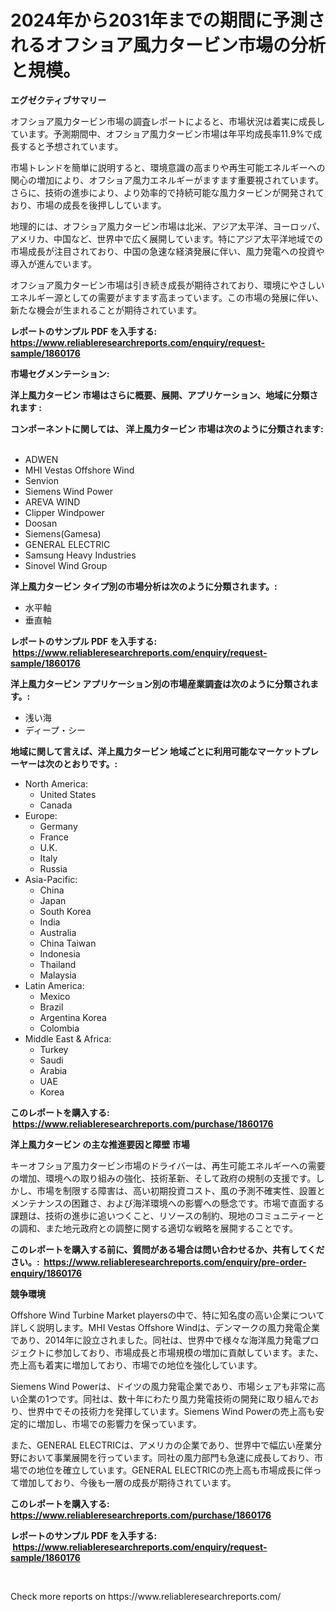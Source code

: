 <p><h1>2024年から2031年までの期間に予測されるオフショア風力タービン市場の分析と規模。</h1></p><p><strong>エグゼクティブサマリー</strong></p>
<p><p>オフショア風力タービン市場の調査レポートによると、市場状況は着実に成長しています。予測期間中、オフショア風力タービン市場は年平均成長率11.9%で成長すると予想されています。</p><p>市場トレンドを簡単に説明すると、環境意識の高まりや再生可能エネルギーへの関心の増加により、オフショア風力エネルギーがますます重要視されています。さらに、技術の進歩により、より効率的で持続可能な風力タービンが開発されており、市場の成長を後押ししています。</p><p>地理的には、オフショア風力タービン市場は北米、アジア太平洋、ヨーロッパ、アメリカ、中国など、世界中で広く展開しています。特にアジア太平洋地域での市場成長が注目されており、中国の急速な経済発展に伴い、風力発電への投資や導入が進んでいます。</p><p>オフショア風力タービン市場は引き続き成長が期待されており、環境にやさしいエネルギー源としての需要がますます高まっています。この市場の発展に伴い、新たな機会が生まれることが期待されています。</p></p>
<p><strong>レポートのサンプル PDF を入手する: <a href="https://www.reliableresearchreports.com/enquiry/request-sample/1860176">https://www.reliableresearchreports.com/enquiry/request-sample/1860176</a></strong></p>
<p><strong>市場セグメンテーション:</strong></p>
<p><strong> 洋上風力タービン 市場はさらに概要、展開、アプリケーション、地域に分類されます :</strong></p>
<p><strong>コンポーネントに関しては、 洋上風力タービン 市場は次のように分類されます: &nbsp;</strong></p>
<p><ul><li>ADWEN</li><li>MHI Vestas Offshore Wind</li><li>Senvion</li><li>Siemens Wind Power</li><li>AREVA WIND</li><li>Clipper Windpower</li><li>Doosan</li><li>Siemens(Gamesa)</li><li>GENERAL ELECTRIC</li><li>Samsung Heavy Industries</li><li>Sinovel Wind Group</li></ul></p>
<p><strong> 洋上風力タービン タイプ別の市場分析は次のように分類されます。:</strong></p>
<p><ul><li>水平軸</li><li>垂直軸</li></ul></p>
<p><strong>レポートのサンプル PDF を入手する: &nbsp;<a href="https://www.reliableresearchreports.com/enquiry/request-sample/1860176">https://www.reliableresearchreports.com/enquiry/request-sample/1860176</a></strong></p>
<p><strong> 洋上風力タービン アプリケーション別の市場産業調査は次のように分類されます。:</strong></p>
<p><ul><li>浅い海</li><li>ディープ・シー</li></ul></p>
<p><strong>地域に関して言えば、洋上風力タービン 地域ごとに利用可能なマーケットプレーヤーは次のとおりです。:</strong></p>
<p><ul>
    <li>
        North America:
        <ul>
            <li>United States</li>
            <li>Canada</li>
        </ul>
    </li>
    <li>
        Europe:
        <ul>
            <li>Germany</li>
            <li>France</li>
            <li>U.K.</li>
            <li>Italy</li>
            <li>Russia</li>
        </ul>
    </li>
    <li>
        Asia-Pacific:
        <ul>
            <li>China</li>
            <li>Japan</li>
            <li>South Korea</li>
            <li>India</li>
            <li>Australia</li>
            <li>China Taiwan</li>
            <li>Indonesia</li>
            <li>Thailand</li>
            <li>Malaysia</li>
        </ul>
    </li>
    <li>
        Latin America:
        <ul>
            <li>Mexico</li>
            <li>Brazil</li>
            <li>Argentina Korea</li>
            <li>Colombia</li>
        </ul>
    </li>
    <li>
        Middle East & Africa:
        <ul>
            <li>Turkey</li>
            <li>Saudi</li>
            <li>Arabia</li>
            <li>UAE</li>
            <li>Korea</li>
        </ul>
    </li>
    </ul></p>
<p><strong>このレポートを購入する: &nbsp;<a href="https://www.reliableresearchreports.com/purchase/1860176">https://www.reliableresearchreports.com/purchase/1860176</a></strong></p>
<p><strong>洋上風力タービン の主な推進要因と障壁 市場</strong></p>
<p><p>キーオフショア風力タービン市場のドライバーは、再生可能エネルギーへの需要の増加、環境への取り組みの強化、技術革新、そして政府の規制の支援です。しかし、市場を制限する障害は、高い初期投資コスト、風の予測不確実性、設置とメンテナンスの困難さ、および海洋環境への影響への懸念です。市場で直面する課題は、技術の進歩に追いつくこと、リソースの制約、現地のコミュニティーとの調和、また地元政府との調整に関する適切な戦略を展開することです。</p></p>
<p><strong>このレポートを購入する前に、質問がある場合は問い合わせるか、共有してください。:&nbsp; <a href="https://www.reliableresearchreports.com/enquiry/pre-order-enquiry/1860176">https://www.reliableresearchreports.com/enquiry/pre-order-enquiry/1860176</a></strong></p>
<p><strong>競争環境</strong></p>
<p><p>Offshore Wind Turbine Market playersの中で、特に知名度の高い企業について詳しく説明します。MHI Vestas Offshore Windは、デンマークの風力発電企業であり、2014年に設立されました。同社は、世界中で様々な海洋風力発電プロジェクトに参加しており、市場成長と市場規模の増加に貢献しています。また、売上高も着実に増加しており、市場での地位を強化しています。</p><p>Siemens Wind Powerは、ドイツの風力発電企業であり、市場シェアも非常に高い企業の1つです。同社は、数十年にわたり風力発電技術の開発に取り組んでおり、世界中でその技術力を発揮しています。Siemens Wind Powerの売上高も安定的に増加し、市場での影響力を保っています。</p><p>また、GENERAL ELECTRICは、アメリカの企業であり、世界中で幅広い産業分野において事業展開を行っています。同社の風力部門も急速に成長しており、市場での地位を確立しています。GENERAL ELECTRICの売上高も市場成長に伴って増加しており、今後も一層の成長が期待されています。</p></p>
<p><strong>このレポートを購入する: &nbsp; <a href="https://www.reliableresearchreports.com/purchase/1860176">https://www.reliableresearchreports.com/purchase/1860176</a></strong></p>
<p><strong>レポートのサンプル PDF を入手する: &nbsp;<a href="https://www.reliableresearchreports.com/enquiry/request-sample/1860176">https://www.reliableresearchreports.com/enquiry/request-sample/1860176</a></strong><strong></strong></p>
<p>&nbsp;</p>
<p>Check more reports on https://www.reliableresearchreports.com/</p>